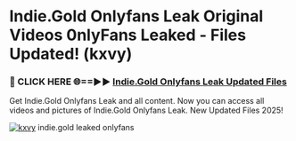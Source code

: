 # Indie.Gold Onlyfans Leak Original Videos 0nlyFans Leaked - Files Updated! (kxvy)

<h3>🔴 CLICK HERE 🌐==►► <a href="https://tinyurl.com/2jnfzry5" rel="nofollow">Indie.Gold Onlyfans Leak Updated Files</a></h3>

Get Indie.Gold Onlyfans Leak and all content. Now you can access all videos and pictures of Indie.Gold Onlyfans Leak. New Updated Files 2025!

[![kxvy](https://i.imgur.com/GyGTBgg.gif)](https://tinyurl.com/2jnfzry5)
indie.gold leaked onlyfans